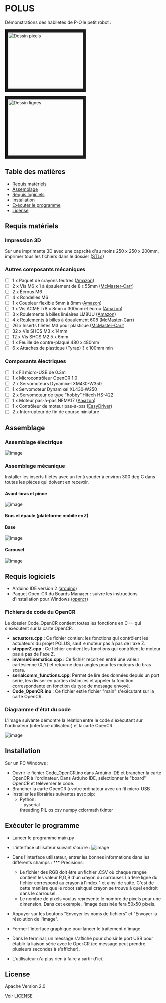 # POLUS

Démonstrations des habiletés de P-O le petit robot :

<a href="http://www.youtube.com/watch?feature=player_embedded&v=78BupOIvDnI
" target="_blank"><img src="http://img.youtube.com/vi/78BupOIvDnI/0.jpg" 
alt="Dessin pixels" width="240" height="180" border="10" /></a>

<a href="http://www.youtube.com/watch?feature=player_embedded&v=hgMGZM_LDB8
" target="_blank"><img src="http://img.youtube.com/vi/hgMGZM_LDB8/0.jpg" 
alt="Dessin lignes" width="240" height="180" border="10" /></a>

## Table des matières
* [Requis matériels](#requis-matériels)
* [Assemblage](#assemblage)
* [Requis logiciels](#requis-logiciels)
* [Installation](#installation)
* [Exécuter le programme](#exécuter-le-programme)
* [License](#license)

## Requis matériels
### Impression 3D
Sur une imprimante 3D avec une capacité d'au moins 250 x 250 x 200mm, imprimer tous les fichiers dans le dossier ([STLs](https://github.com/alicegarceau/POLUS/tree/main/V1_STLs))

### Autres composants mécaniques
- [ ] 1 x Paquet de crayons feutres ([Amazon](https://www.amazon.ca/-/fr/dp/B01LXRJKVY?psc=1&))
- [ ] 2 x Vis M6 x 1 à épaulement de 8 x 55mm ([McMaster-Carr](https://www.mcmaster.com/92981A210/))
- [ ] 2 x Écrous M6
- [ ] 4 x Rondelles M6
- [ ] 1 x Coupleur flexible 5mm à 8mm ([Amazon](https://www.amazon.ca/AFUNTA-Flexible-Couplings-Compatible-Machines/dp/B07JL1QYLS/))
- [ ] 1 x Vis ACME Tr8 x 8mm x 300mm et écrou ([Amazon](https://www.amazon.ca/dp/B08JQ4H6M9?_encoding=UTF8&psc=1&))
- [ ] 3 x Roulements à billes linéaires LM8UU ([Amazon](https://www.amazon.ca/uxcell%C2%AE-Bushing-Linear-Motion-Double/dp/B00X9H22SO/))
- [ ] 4 x Roulements à billes à épaulement 608 ([McMaster-Carr](https://www.mcmaster.com/57155K513/))
- [ ] 26 x Inserts filetés M3 pour plastique ([McMaster-Carr](https://www.mcmaster.com/94180A333/))
- [ ] 32 x Vis SHCS M3 x 14mm
- [ ] 12 x Vis SHCS M2.5 x 6mm
- [ ] 1 x Feuille de contre-plaqué 480 x 480mm
- [ ] 6 x Attaches de plastique (Tyrap) 3 x 100mm min

### Composants électriques
- [ ] 1 x Fil micro-USB de 0.3m
- [ ] 1 x Microcontrôleur OpenCR 1.0 
- [ ] 2 x Servomoteurs Dynamixel XM430-W350
- [ ] 1 x Servomoteur Dynamixel XL430-W250
- [ ] 2 x Servomoteur de type "hobby" Hitech HS-422
- [ ] 1 x Moteur pas-à-pas NEMA17 ([Amazon](https://www.amazon.ca/dp/B06ZYQNBFR?))
- [ ] 1 x Contrôleur de moteur pas-à-pas ([EasyDriver](https://www.sparkfun.com/products/12779))
- [ ] 2 x Interrupteur de fin de course miniature

## Assemblage
### Assemblage électrique
![image](SchemaElectrique.png "Image")

### Assemblage mécanique

Installer les inserts filetés avec un fer à souder à environ 300 deg C dans toutes les pièces qui doivent en recevoir.

#### Avant-bras et pince

![image](Arm.png "Image")

#### Bras et épaule (plateforme mobile en Z)

#### Base
![image](Base.png "Image")

#### Carousel
![image](Carrousel.png "Image")

## Requis logiciels
* Arduino IDE version 2 ([arduino](https://www.arduino.cc/en/software))
* Paquet Open-CR du Boards Manager : suivre les instructions d'installation pour Windows ([opencr](https://emanual.robotis.com/docs/en/parts/controller/opencr10/#install-on-windows))

### Fichiers de code du OpenCR
Le dossier Code_OpenCR contient toutes les fonctions en C++ qui s'exécutent sur la carte OpenCR.
- __actuators.cpp__ : Ce fichier contient les fonctions qui contrôlent les actuateurs du projet POLUS, sauf le moteur pas à pas de l'axe Z.
- __stepperZ.cpp__ : Ce fichier contient les fonctions qui contrôlent le moteur pas à pas de l'axe Z. 
- __inverseKinematics.cpp__ : Ce fichier reçoit en entré une valeur cartésienne (X,Y) et retourne deux angles pour les moteurs du bras scara.
- __serialcomm_functions.cpp__: Permet de lire des données depuis un port série, les diviser en parties distinctes et appeler la fonction correspondante en fonction du type de message envoyé.
- __Code_OpenCR.ino__ : Ce fichier est le fichier "main" s'exécutant sur la carte OpenCR.

### Diagramme d'état du code

L'image suivante démontre la relation entre le code s'exécutant sur l'ordinateur (interface utilisateur) et la carte OpenCR.

![image](Diagramme_etats_code.png "Image")

## Installation

Sur un PC Windows :
* Ouvrir le fichier Code_OpenCR.ino dans Arduino IDE et brancher la carte OpenCR à l'ordinateur. Dans Arduino IDE, sélectionner le "board" OpenCR et téléverser le code.
* Brancher la carte OpenCR à votre ordinateur avec un fil micro-USB
* Installer les librairies suivantes avec pip:
  * Python:  
    pyserial  
    threading
    PIL
    os
    csv
    numpy
    colormath
    tkinter

## Exécuter le programme
- Lancer le programme main.py
- L'interface utilisateur suivant s'ouvre :
![image](https://user-images.githubusercontent.com/91690445/232227874-43189c9b-3651-40b1-a4d3-dccfd20dde41.png)

- Dans l'interface utilisateur, entrer les bonnes informations dans les différents champs :
   *** Précisions :
   - Le fichier des RGB doit être un fichier .CSV où chaque rangée contient les valeur R,G,B d'un crayon du carrousel. La 1ère ligne du fichier correspond au crayon à      l'index 1 et ainsi de suite. C'est de cette manière que le robot sait quel crayon se trouve à quel endroit dans le carrousel.
   - Le nombre de pixels voulus représente le nombre de pixels pour une dimension. Dans cet exemple, l'image dessinée fera 50x50 pixels.
- Appuyer sur les boutons "Envoyer les noms de fichiers" et "Envoyer la résolution de l'image".
- Fermer l'interface graphique pour lancer le traitement d'image.
- Dans le terminal, un message s'affiche pour choisir le port USB pour établir la liaison série avec le OpenCR (ce message peut prendre plusieurs secondes à             s'afficher).
- L'utilisateur n'a plus rien à faire à partir d'ici.

## License
Apache Version 2.0

Voir [LICENSE](LICENSE)
